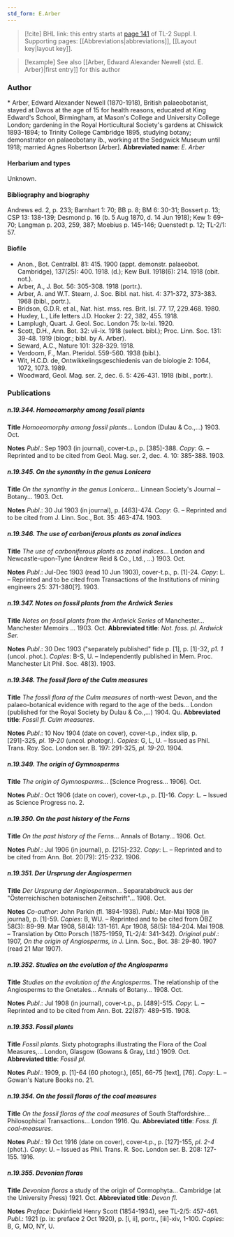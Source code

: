 ```yaml
---
std_form: E.Arber
---
```


> [!cite] BHL link: this entry starts at [page 141](https://www.biodiversitylibrary.org/page/33264868) of TL-2 Suppl. I.
> Supporting pages: [[Abbreviations|abbreviations]], [[Layout key|layout key]].

> [!example] See also [[Arber, Edward Alexander Newell {std. E. Arber}|first entry]] for this author

### Author

\* Arber, Edward Alexander Newell (1870-1918), British palaeobotanist, stayed at Davos at the age of 15 for health reasons, educated at King Edward's School, Birmingham, at Mason's College and University College London; gardening in the Royal Horticultural Society's gardens at Chiswick 1893-1894; to Trinity College Cambridge 1895, studying botany; demonstrator on palaeobotany ib., working at the Sedgwick Museum until 1918; married Agnes Robertson \[Arber\]. 
**Abbreviated name**: *E. Arber*

#### Herbarium and types

Unknown.

#### Bibliography and biography

Andrews ed. 2, p. 233; Barnhart 1: 70; BB p. 8; BM 6: 30-31; Bossert p. 13; CSP 13: 138-139; Desmond p. 16 (b. 5 Aug 1870, d. 14 Jun 1918); Kew 1: 69-70; Langman p. 203, 259, 387; Moebius p. 145-146; Quenstedt p. 12; TL-2/1: 57.

#### Biofile

- Anon., Bot. Centralbl. 81: 415. 1900 (appt. demonstr. palaeobot. Cambridge), 137(25): 400. 1918. (d.); Kew Bull. 1918(6): 214. 1918 (obit. not.).
- Arber, A., J. Bot. 56: 305-308. 1918 (portr.).
- Arber, A. and W.T. Stearn, J. Soc. Bibl. nat. hist. 4: 371-372, 373-383. 1968 (bibl., portr.).
- Bridson, G.D.R. et al., Nat. hist. mss. res. Brit. Isl. 77. 17, 229.468. 1980.
- Huxley, L., Life letters J.D. Hooker 2: 22, 382, 455. 1918.
- Lamplugh, Quart. J. Geol. Soc. London 75: lx-lxi. 1920.
- Scott, D.H., Ann. Bot. 32: vii-ix. 1918 (select. bibl.); Proc. Linn. Soc. 131: 39-48. 1919 (biogr.; bibl. by A. Arber).
- Seward, A.C., Nature 101: 328-329. 1918.
- Verdoorn, F., Man. Pteridol. 559-560. 1938 (bibl.).
- Wit, H.C.D. de, Ontwikkelingsgeschiedenis van de biologie 2: 1064, 1072, 1073. 1989.
- Woodward, Geol. Mag. ser. 2, dec. 6. 5: 426-431. 1918 (bibl., portr.).

### Publications

##### n.19.344. Homoeomorphy among fossil plants

**Title**
*Homoeomorphy among fossil plants*... London (Dulau & Co.,...) 1903. Oct.

**Notes**
*Publ*.: Sep 1903 (in journal), cover-t.p., p. \[385\]-388. *Copy*: G. – Reprinted and to be cited from Geol. Mag. ser. 2, dec. 4. 10: 385-388. 1903.

##### n.19.345. On the synanthy in the genus Lonicera

**Title**
*On the synanthy in the genus Lonicera*... Linnean Society's Journal – Botany... 1903. Oct.

**Notes**
*Publ*.: 30 Jul 1903 (in journal), p. \[463\]-474. *Copy*: G. – Reprinted and to be cited from J. Linn. Soc., Bot. 35: 463-474. 1903.

##### n.19.346. The use of carboniferous plants as zonal indices

**Title**
*The use of carboniferous plants as zonal indices*... London and Newcastle-upon-Tyne (Andrew Reid & Co., Ltd., …) 1903. Oct.

**Notes**
*Publ*.: Jul-Dec 1903 (read 10 Jun 1903), cover-t.p., p. \[1\]-24. *Copy*: L. – Reprinted and to be cited from Transactions of the Institutions of mining engineers 25: 371-380\[?\]. 1903.

##### n.19.347. Notes on fossil plants from the Ardwick Series

**Title**
*Notes on fossil plants from the Ardwick Series* of Manchester... Manchester Memoirs ... 1903. Oct.
**Abbreviated title**: *Not. foss. pl. Ardwick Ser.*

**Notes**
*Publ*.: 30 Dec 1903 ("separately published" fide p. \[1\], p. \[1\]-32, *p1. 1* (uncol. phot.). *Copies*: B-S, U. – Independently published in Mem. Proc. Manchester Lit Phil. Soc. 48(3). 1903.

##### n.19.348. The fossil flora of the Culm measures

**Title**
*The fossil flora of the Culm measures* of north-west Devon, and the palaeo-botanical evidence with regard to the age of the beds... London (published for the Royal Society by Dulau & Co.,...) 1904. Qu.
**Abbreviated title**: *Fossil fl. Culm measures*.

**Notes**
*Publ*.: 10 Nov 1904 (date on cover), cover-t.p., index slip, p. \[291\]-325, *pl. 19-20* (uncol. photogr.). *Copies*: G, L, U. – Issued as Phil. Trans. Roy. Soc. London ser. B. 197: 291-325, *pl. 19-20.* 1904.

##### n.19.349. The origin of Gymnosperms

**Title**
*The origin of Gymnosperms*... \[Science Progress... 1906\]. Oct.

**Notes**
*Publ*.: Oct 1906 (date on cover), cover-t.p., p. \[1\]-16. *Copy*: L. – Issued as Science Progress no. 2.

##### n.19.350. On the past history of the Ferns

**Title**
*On the past history of the Ferns*... Annals of Botany... 1906. Oct.

**Notes**
*Publ*.: Jul 1906 (in journal), p. \[215\]-232. *Copy*: L. – Reprinted and to be cited from Ann. Bot. 20(79): 215-232. 1906.

##### n.19.351. Der Ursprung der Angiospermen

**Title**
*Der Ursprung der Angiospermen*... Separatabdruck aus der "Österreichischen botanischen Zeitschrift"... 1908. Oct.

**Notes**
*Co-author*: John Parkin (fl. 1894-1938).
*Publ*.: Mar-Mai 1908 (in journal), p. \[1\]-59. *Copies*: B, WU. – Reprinted and to be cited from ÖBZ 58(3): 89-99. Mar 1908, 58(4): 131-161. Apr 1908, 58(5): 184-204. Mai 1908. – Translation by Otto Porsch (1875-1959, TL-2/4: 341-342).
*Original publ*.: 1907, *On the origin of Angiosperms, in* J. Linn. Soc., Bot. 38: 29-80. 1907 (read 21 Mar 1907).

##### n.19.352. Studies on the evolution of the Angiosperms

**Title**
*Studies on the evolution of the Angiosperms*. The relationship of the Angiosperms to the Gnetales... Annals of Botany... 1908. Oct.

**Notes**
*Publ*.: Jul 1908 (in journal), cover-t.p., p. \[489\]-515. *Copy*: L. – Reprinted and to be cited from Ann. Bot. 22(87): 489-515. 1908.

##### n.19.353. Fossil plants

**Title**
*Fossil plants*. Sixty photographs illustrating the Flora of the Coal Measures,... London, Glasgow (Gowans & Gray, Ltd.) 1909. Oct.
**Abbreviated title**: *Fossil pl.*

**Notes**
*Publ*.: 1909, p. \[1\]-64 (60 photogr.), \[65\], 66-75 \[text\], \[76\]. *Copy*: L. – Gowan's Nature Books no. 21.

##### n.19.354. On the fossil floras of the coal measures

**Title**
*On the fossil floras of the coal measures* of South Staffordshire... Philosophical Transactions... London 1916. Qu.
**Abbreviated title**: *Foss. fl. coal-measures*.

**Notes**
*Publ*.: 19 Oct 1916 (date on cover), cover-t.p., p. \[127\]-155, *pl*. *2-4* (phot.). *Copy*: U. – Issued as Phil. Trans. R. Soc. London ser. B. 208: 127-155. 1916.

##### n.19.355. Devonian floras

**Title**
*Devonian floras* a study of the origin of Cormophyta... Cambridge (at the University Press) 1921. Oct.
**Abbreviated title**: *Devon fl.*

**Notes**
*Preface*: Dukinfield Henry Scott (1854-1934), see TL-2/5: 457-461.
*Publ*.: 1921 (p. ix: preface 2 Oct 1920), p. \[i, ii\], portr., \[iii\]-xiv, 1-100. *Copies*: B, G, MO, NY, U.


